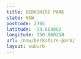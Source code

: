 ```yaml
---
title: BERKSHIRE PARK
state: NSW
postcode: 2765
latitude: -33.663002
longitude: 150.860258
url: /nsw/berkshire-park/
layout: suburb
---
```

